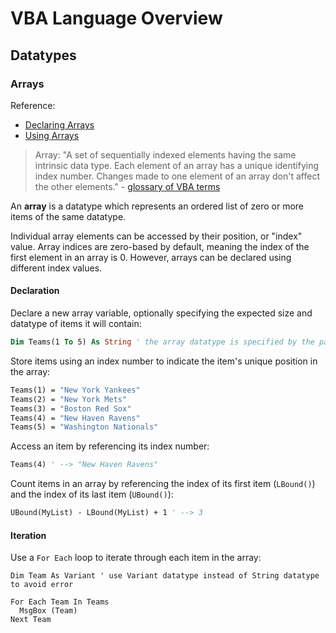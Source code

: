 # VBA Language Overview

## Datatypes

### Arrays

Reference:

  + [Declaring Arrays](https://msdn.microsoft.com/en-us/vba/language-reference-vba/articles/declaring-arrays)
  + [Using Arrays](https://msdn.microsoft.com/en-us/vba/language-reference-vba/articles/using-arrays)

> Array: "A set of sequentially indexed elements having the same intrinsic data type. Each element of an array has a unique identifying index number. Changes made to one element of an array don't affect the other elements." - [glossary of VBA terms](https://msdn.microsoft.com/en-us/vba/language-reference-vba/articles/vbe-glossary)

An **array** is a datatype which represents an ordered list of zero or more items of the same datatype.

Individual array elements can be accessed by their position, or "index" value. Array indices are zero-based by default, meaning the index of the first element in an array is 0. However, arrays can be declared using different index values.

#### Declaration

Declare a new array variable, optionally specifying the expected size and datatype of items it will contain:

```vb
Dim Teams(1 To 5) As String ' the array datatype is specified by the parentheses syntax, whereas the string datatype references the datatype of each item in the array.
```

Store items using an index number to indicate the item's unique position in the array:

```vb
Teams(1) = "New York Yankees"
Teams(2) = "New York Mets"
Teams(3) = "Boston Red Sox"
Teams(4) = "New Haven Ravens"
Teams(5) = "Washington Nationals"
```

Access an item by referencing its index number:

```vb
Teams(4) ' --> "New Haven Ravens"
```

Count items in an array by referencing the index of its first item (`LBound()`) and the index of its last item (`UBound()`):

```vb
UBound(MyList) - LBound(MyList) + 1 ' --> 3
```



#### Iteration

Use a `For Each` loop to iterate through each item in the array:

```vba
Dim Team As Variant ' use Variant datatype instead of String datatype to avoid error

For Each Team In Teams
  MsgBox (Team)
Next Team
```
